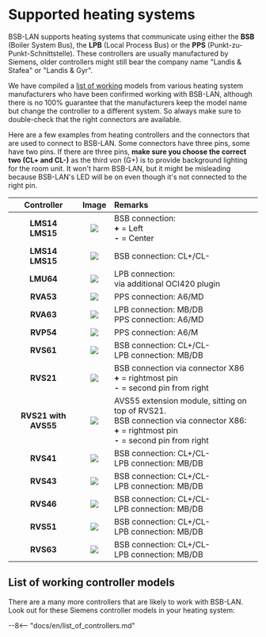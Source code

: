 # Supported heating systems
BSB-LAN supports heating systems that communicate using either the **BSB** (Boiler System Bus), the **LPB** (Local Process Bus) or the **PPS** (Punkt-zu-Punkt-Schnittstelle). These controllers are usually manufactured by Siemens, older controllers might still bear the company name "Landis & Stafea" or "Landis & Gyr".

We have compiled a [list of working](supported_models.md) models from various heating system manufacturers who have been confirmed working with BSB-LAN, although there is no 100% guarantee that the manufacturers keep the model name but change the controller to a different system. So always make sure to double-check that the right connectors are available.

Here are a few examples from heating controllers and the connectors that are used to connect to BSB-LAN. Some connectors have three pins, some have two pins. If there are three pins, **make sure you choose the correct two (CL+ and CL-)** as the third von (G+) is to provide background lighting for the room unit. It won't harm BSB-LAN, but it might be misleading because BSB-LAN's LED will be on even though it's not connected to the right pin.

|Controller|Image|Remarks|
|:--------:|:---:|:------|
|**LMS14**<br>**LMS15**|<img src="../images/LMS14.jpeg">|BSB connection:<br>**+** = Left<br>**-** = Center|
|**LMS14**<br>**LMS15**|<img src="../images/LMS14-2.jpeg">|BSB connection: CL+/CL-|
|**LMU64** |<img src="../images/LMU64.jpeg">|LPB connection:<br>via additional OCI420 plugin|
|**RVA53** |<img src="../images/RVA53.jpeg">|PPS connection: A6/MD|
|**RVA63** |<img src="../images/RVA63.jpeg">|LPB connection: MB/DB<br>PPS connection: A6/MD|
|**RVP54** |<img src="../images/RVP54.jpeg">|PPS connection: A6/M|
|**RVS61** |<img src="../images/RVS61.jpeg">|BSB connection: CL+/CL-<br>LPB connection: MB/DB|
|**RVS21** |<img src="../images/RVS21.jpeg">|BSB connection via connector X86<br>**+** = rightmost pin<BR>**-** = second pin from right|
|**RVS21 with AVS55** |<img src="../images/RVS21-AVS55.jpeg">|AVS55 extension module, sitting on top of RVS21.<br>BSB connection via connector X86:<br>**+** = rightmost pin<BR>**-** = second pin from right|
|**RVS41** |<img src="../images/RVS41.jpeg">|BSB connection: CL+/CL-<br>LPB connection: MB/DB|
|**RVS43** |<img src="../images/RVS43.jpeg">|BSB connection: CL+/CL-<br>LPB connection: MB/DB|
|**RVS46** |<img src="../images/RVS46.jpeg">|BSB connection: CL+/CL-<br>LPB connection: MB/DB|
|**RVS51** |<img src="../images/RVS51.jpeg">|BSB connection: CL+/CL-<br>LPB connection: MB/DB|
|**RVS63** |<img src="../images/RVS63.jpeg">|BSB connection: CL+/CL-<br>LPB connection: MB/DB|

## List of working controller models

There are a many more controllers that are likely to work with BSB-LAN. Look out for these Siemens controller models in your heating system: 

--8<-- "docs/en/list_of_controllers.md"
